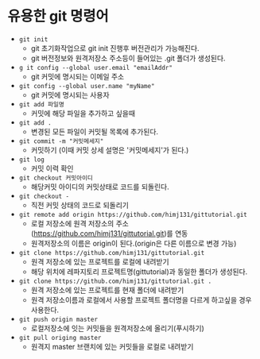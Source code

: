 #  유용한 git 명령어
- `git init` 
    - git 초기화작업으로 git init 진행후 버전관리가 가능해진다.
    - git 버전정보와 원격저장소 주소등이 들어있는 .git 폴더가 생성된다.
- `g it config --global user.email "emailAddr"` 
    - git 커밋에 명시되는 이메일 주소
- `git config --global user.name "myName"` 
    - git 커밋에 명시되는 사용자
- `git add 파일명` 
    - 커밋에 해당 파일을 추가하고 싶을때
- `git add .` 
    - 변경된 모든 파일이 커밋될 목록에 추가된다.
- `git commit -m "커밋메세지"` 
    - 커밋하기 (이때 커밋 상세 설명은 '커밋메세지'가 된다.)
- `git log` 
    - 커밋 이력 확인
- `git checkout 커밋아이디` 
    - 해당커밋 아이디의 커밋상태로 코드를 되돌린다.
- `git checkout -` 
    - 직전 커밋 상태의 코드로 되돌리기
- `git remote add origin https://github.com/himj131/gittutorial.git` 
    - 로컬 저장소에 원격 저장소의 주소(https://github.com/himj131/gittutorial.git)를 연동
    - 원격저장소의 이름은 origin이 된다.(origin은 다른 이름으로 변경 가능)
- `git clone https://github.com/himj131/gittutorial.git` 
    - 원격 저장소에 있는 프로젝트를 로컬에 내려받기
    - 해당 위치에 레파지토리 프로젝트명(gittutorial)과 동일한 폴더가 생성된다.
- `git clone https://github.com/himj131/gittutorial.git .` 
    - 원격 저장소에 있는 프로젝트를 현재 폴더에 내려받기
    - 원격 저장소이름과 로컬에서 사용할 프로젝트 폴더명을 다르게 하고싶을 경우 사용한다.
- `git push origin master` 
    - 로컬저장소에 잇는 커밋들을 원격저장소에 올리기(푸시하기)
- `git pull origing master` 
    - 원격지 master 브랜치에 있는 커밋들을 로컬로 내려받기

